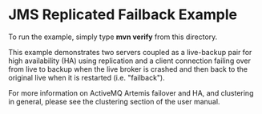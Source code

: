 # JMS Replicated Failback Example

To run the example, simply type **mvn verify** from this directory.

This example demonstrates two servers coupled as a live-backup pair for high availability (HA) using replication and a client connection failing over from live to backup when the live broker is crashed and then back to the original live when it is restarted (i.e. "failback").

For more information on ActiveMQ Artemis failover and HA, and clustering in general, please see the clustering section of the user manual.